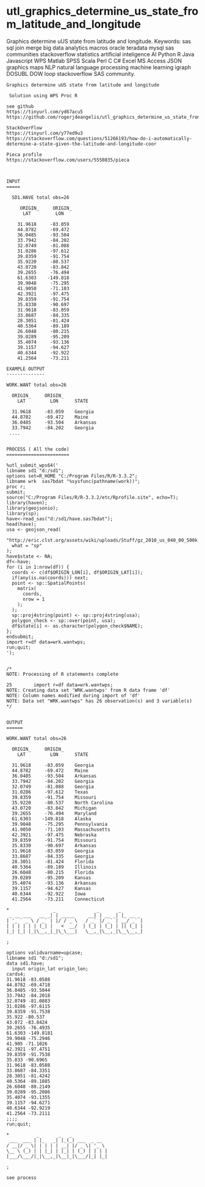 # utl_graphics_determine_us_state_from_latitude_and_longitude
Graphics determine uUS state from latitude and longitude.  Keywords: sas sql join merge big data analytics macros oracle teradata mysql sas communities stackoverflow statistics artificial inteligence AI Python R Java Javascript WPS Matlab SPSS Scala Perl C C# Excel MS Access JSON graphics maps NLP natural language processing machine learning igraph DOSUBL DOW loop stackoverflow SAS community.

    Graphics determine uUS state from latitude and longitude

     Solution using WPS Proc R

    see github
    https://tinyurl.com/yd67acu5
    https://github.com/rogerjdeangelis/utl_graphics_determine_us_state_from_latitude_and_longitude

    StackOverFlow
    https://tinyurl.com/y77ed9u3
    https://stackoverflow.com/questions/51266193/how-do-i-automatically-determine-a-state-given-the-latitude-and-longitude-coor

    Pieca profile
    https://stackoverflow.com/users/5550835/pieca



    INPUT
    =====

      SD1.HAVE total obs=26

         ORIGIN_     ORIGIN_
          LAT         LON

        31.9618     -83.059
        44.8782     -69.472
        36.0485     -93.504
        33.7942     -84.202
        32.0749     -81.088
        31.0286     -97.612
        39.8359     -91.754
        35.9220     -80.537
        43.0720     -83.842
        39.2655     -76.494
        61.6303    -149.818
        39.9048     -75.295
        41.9050     -71.103
        42.3921     -97.475
        39.8359     -91.754
        35.8330     -90.697
        31.9618     -83.059
        33.8687     -84.335
        28.3051     -81.424
        40.5364     -89.189
        26.6048     -80.215
        39.0289     -95.209
        35.4074     -93.136
        39.1157     -94.627
        40.6344     -92.922
        41.2564     -73.211

    EXAMPLE OUTPUT
    --------------

    WORK.WANT total obs=26

      ORIGIN_     ORIGIN_
        LAT         LON      STATE

      31.9618     -83.059    Georgia
      44.8782     -69.472    Maine
      36.0485     -93.504    Arkansas
      33.7942     -84.202    Georgia
     ....


    PROCESS ( All the code)
    =======================

    %utl_submit_wps64('
    libname sd1 "d:/sd1";
    options set=R_HOME "C:/Program Files/R/R-3.3.2";
    libname wrk  sas7bdat "%sysfunc(pathname(work))";
    proc r;
    submit;
    source("C:/Program Files/R/R-3.3.2/etc/Rprofile.site", echo=T);
    library(haven);
    library(geojsonio);
    library(sp);
    have<-read_sas("d:/sd1/have.sas7bdat");
    head(have);
    usa <- geojson_read(
      "http://eric.clst.org/assets/wiki/uploads/Stuff/gz_2010_us_040_00_500k.json",
      what = "sp"
    );
    have$state <- NA;
    df<-have;
    for (i in 1:nrow(df)) {
      coords <- c(df$ORIGIN_LON[i], df$ORIGIN_LAT[i]);
      if(any(is.na(coords))) next;
      point <- sp::SpatialPoints(
        matrix(
          coords,
          nrow = 1
        );
      );
      sp::proj4string(point) <- sp::proj4string(usa);
      polygon_check <- sp::over(point, usa);
      df$state[i] <- as.character(polygon_check$NAME);
    };
    endsubmit;
    import r=df data=wrk.wantwps;
    run;quit;
    ');


    /*
    NOTE: Processing of R statements complete

    25        import r=df data=wrk.wantwps;
    NOTE: Creating data set 'WRK.wantwps' from R data frame 'df'
    NOTE: Column names modified during import of 'df'
    NOTE: Data set "WRK.wantwps" has 26 observation(s) and 3 variable(s)
    */


    OUTPUT
    ======

    WORK.WANT total obs=26

      ORIGIN_     ORIGIN_
        LAT         LON      STATE

      31.9618     -83.059    Georgia
      44.8782     -69.472    Maine
      36.0485     -93.504    Arkansas
      33.7942     -84.202    Georgia
      32.0749     -81.088    Georgia
      31.0286     -97.612    Texas
      39.8359     -91.754    Missouri
      35.9220     -80.537    North Carolina
      43.0720     -83.842    Michigan
      39.2655     -76.494    Maryland
      61.6303    -149.818    Alaska
      39.9048     -75.295    Pennsylvania
      41.9050     -71.103    Massachusetts
      42.3921     -97.475    Nebraska
      39.8359     -91.754    Missouri
      35.8330     -90.697    Arkansas
      31.9618     -83.059    Georgia
      33.8687     -84.335    Georgia
      28.3051     -81.424    Florida
      40.5364     -89.189    Illinois
      26.6048     -80.215    Florida
      39.0289     -95.209    Kansas
      35.4074     -93.136    Arkansas
      39.1157     -94.627    Kansas
      40.6344     -92.922    Iowa
      41.2564     -73.211    Connecticut

    *                _               _       _
     _ __ ___   __ _| | _____     __| | __ _| |_ __ _
    | '_ ` _ \ / _` | |/ / _ \   / _` |/ _` | __/ _` |
    | | | | | | (_| |   <  __/  | (_| | (_| | || (_| |
    |_| |_| |_|\__,_|_|\_\___|   \__,_|\__,_|\__\__,_|

    ;

    options validvarname=upcase;
    libname sd1 "d:/sd1";
    data sd1.have;
      input origin_lat origin_lon;
    cards4;
    31.9618 -83.0588
    44.8782 -69.4718
    36.0485 -93.5044
    33.7942 -84.2018
    32.0749 -81.0883
    31.0286 -97.6115
    39.8359 -91.7538
    35.922 -80.537
    43.072 -83.8424
    39.2655 -76.4935
    61.6303 -149.8181
    39.9048 -75.2946
    41.905 -71.1026
    42.3921 -97.4751
    39.8359 -91.7538
    35.833 -90.6965
    31.9618 -83.0588
    33.8687 -84.3351
    28.3051 -81.4242
    40.5364 -89.1885
    26.6048 -80.2149
    39.0289 -95.2086
    35.4074 -93.1355
    39.1157 -94.6271
    40.6344 -92.9219
    41.2564 -73.2111
    ;;;;
    run;quit;

    *          _       _   _
     ___  ___ | |_   _| |_(_) ___  _ __
    / __|/ _ \| | | | | __| |/ _ \| '_ \
    \__ \ (_) | | |_| | |_| | (_) | | | |
    |___/\___/|_|\__,_|\__|_|\___/|_| |_|

    ;

    see process



